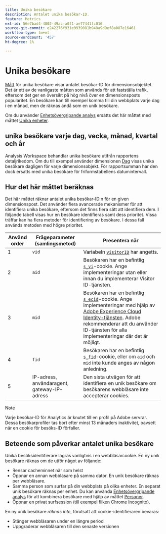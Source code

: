 ```yaml
---
title: Unika besökare
description: Antalet unika besökar-ID.
feature: Metrics
exl-id: 56e7bad4-4802-49ac-a0f1-ae77441fc016
source-git-commit: e242276f931e9939081b948a9d9ef8a087e16461
workflow-type: tm+mt
source-wordcount: '457'
ht-degree: 1%

---
```


# Unika besökare

[Mått](overview.md) för unika besökare visar antalet besökar-ID för dimensionsobjektet. Det är ett av de vanligaste måtten som används för att fastställa trafik, eftersom det ger en översikt på hög nivå över en dimensionsposts popularitet. En besökare kan till exempel komma till din webbplats varje dag i en månad, men de räknas ändå som en unik besökare.

Om du använder [Enhetsövergripande analys](../cda/overview.md) ersätts det här måttet med måttet [Unika enheter](unique-devices.md).

## unika besökare varje dag, vecka, månad, kvartal och år

Analysis Workspace behandlar unika besökare utifrån rapportens detaljrikedom. Om du till exempel använder dimensionen [Dag](../dimensions/day.md) visas unika besökare dagligen för varje dimensionsobjekt. För rapportsumman har den dock ersatts med unika besökare för friformstabellens datumintervall.

## Hur det här måttet beräknas

Det här måttet räknar antalet unika besökar-ID:n för en given dimensionspost. Det använder flera avancerade mekanismer för att identifiera unika besökare, eftersom det finns flera sätt att identifiera dem. I följande tabell visas hur en besökare identifieras samt dess prioritet. Vissa träffar kan ha flera metoder för identifiering av besökare. I dessa fall används metoden med högre prioritet.

| Använd order | Frågeparameter (samlingsmetod) | Presentera när |
| --- | --- | --- |
| 1 | `vid` | Variabeln [`visitorID`](/help/implement/vars/config-vars/visitorid.md) har angetts. |
| 2 | `aid` | Besökaren har en befintlig [`s_vi`](https://experienceleague.adobe.com/docs/core-services/interface/ec-cookies/cookies-analytics.html?lang=sv-SE)-cookie. Ange implementeringar utan eller innan du implementerar Visitor ID-tjänsten. |
| 3 | `mid` | Besökaren har en befintlig [`s_ecid`](https://experienceleague.adobe.com/docs/core-services/interface/ec-cookies/cookies-analytics.html?lang=sv-SE)-cookie. Ange implementeringar med hjälp av [Adobe Experience Cloud Identity-tjänsten](https://experienceleague.adobe.com/docs/id-service/using/home.html?lang=sv-SE). Adobe rekommenderar att du använder ID-tjänsten för alla implementeringar där det är möjligt. |
| 4 | `fid` | Besökaren har en befintlig [`s_fid`](https://experienceleague.adobe.com/docs/core-services/interface/ec-cookies/cookies-analytics.html?lang=sv-SE)-cookie, eller om `aid` och `mid` inte kunde anges av någon anledning. |
| 5 | IP-adress, användaragent, gateway-IP-adress | Den sista utvägen för att identifiera en unik besökare om besökarens webbläsare inte accepterar cookies. |

>[!NOTE]
>
>Varje besökar-ID för Analytics är knutet till en profil på Adobe servrar. Dessa besökarprofiler tas bort efter minst 13 månaders inaktivitet, oavsett när en cookie för besöks-ID förfaller.

## Beteende som påverkar antalet unika besökare

Unika besöksidentifierare lagras vanligtvis i en webbläsarcookie. En ny unik besökare räknas om de utför något av följande:

* Rensar cacheminnet när som helst
* Öppnar en annan webbläsare på samma dator. En unik besökare räknas per webbläsare.
* Samma person som surfar på din webbplats på olika enheter. En separat unik besökare räknas per enhet. Du kan använda [Enhetsövergripande analys](../cda/overview.md) för att kombinera besökare med hjälp av måttet [Personer](people.md).
* Öppnar en privat surfsession (till exempel fliken Chrome Incognito).

En ny unik besökare *räknas inte*, förutsatt att cookie-identifieraren bevaras:

* Stänger webbläsaren under en längre period
* Uppgraderar webbläsaren till den senaste versionen
